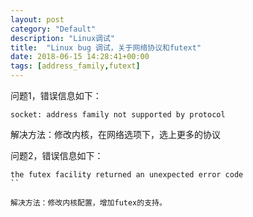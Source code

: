 ```yaml
---
layout: post
category: "Default"
description: "Linux调试"
title:  "Linux bug 调试，关于网络协议和futext"
date: 2018-06-15 14:28:41+00:00
tags: [address_family,futext]
---
```


问题1，错误信息如下：

```
socket: address family not supported by protocol
```

解决方法：修改内核，在网络选项下，选上更多的协议

问题2，错误信息如下：

```
the futex facility returned an unexpected error code
``

解决方法：修改内核配置，增加futex的支持。